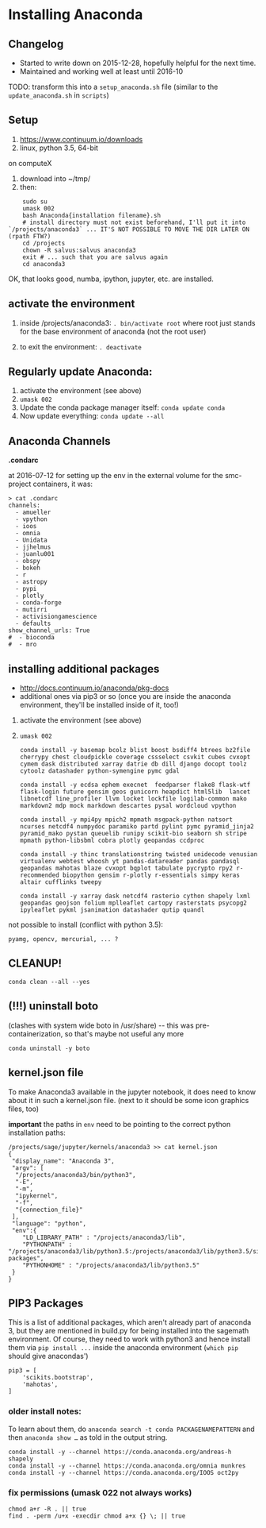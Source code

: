 # Installing Anaconda


## Changelog

* Started to write down on 2015-12-28, hopefully helpful for the next time.
* Maintained and working well at least until 2016-10

TODO: transform this into a `setup_anaconda.sh` file (similar to the `update_anaconda.sh` in `scripts`)

## Setup

1. https://www.continuum.io/downloads
1. linux, python 3.5, 64-bit

on computeX

1. download into ~/tmp/
1. then:
```
    sudo su
    umask 002
    bash Anaconda{installation filename}.sh
    # install directory must not exist beforehand, I'll put it into `/projects/anaconda3` ... IT'S NOT POSSIBLE TO MOVE THE DIR LATER ON (rpath FTW?)
    cd /projects
    chown -R salvus:salvus anaconda3
    exit # ... such that you are salvus again
    cd anaconda3
```


OK, that looks good, numba, ipython, jupyter, etc. are installed.

## activate the environment

1. inside /projects/anaconda3: `. bin/activate root`
where root just stands for the base environment of anaconda (not the root user)

1. to exit the environment: `. deactivate`

## Regularly update Anaconda:

1. activate the environment (see above)
1. `umask 002`
1. Update the conda package manager itself: `conda update conda`
1. Now update everything: `conda update --all`
## Anaconda Channels

**.condarc**

at 2016-07-12 for setting up the env in the external volume for the smc-project containers, it was:

    > cat .condarc
    channels:
      - amueller
      - vpython
      - ioos
      - omnia
      - Unidata
      - jjhelmus
      - juanlu001
      - obspy
      - bokeh
      - r
      - astropy
      - pypi
      - plotly
      - conda-forge
      - mutirri
      - activisiongamescience
      - defaults
    show_channel_urls: True
    #  - bioconda
    #  - mro

## installing additional packages

* http://docs.continuum.io/anaconda/pkg-docs
* additional ones via pip3 or so (once you are inside the anaconda environment, they'll be installed inside of it, too!)

1. activate the environment (see above)
1. `umask 002`

       conda install -y basemap bcolz blist boost bsdiff4 btrees bz2file  cherrypy chest cloudpickle coverage cssselect csvkit cubes cvxopt cymem dask distributed xarray datrie db dill django docopt toolz cytoolz datashader python-symengine pymc gdal

       conda install -y ecdsa ephem execnet  feedparser flake8 flask-wtf flask-login future gensim geos gunicorn heapdict html5lib  lancet libnetcdf line_profiler llvm locket lockfile logilab-common mako markdown2 mdp mock markdown descartes pysal wordcloud vpython

       conda install -y mpi4py mpich2 mpmath msgpack-python natsort ncurses netcdf4 numpydoc paramiko partd pylint pymc pyramid_jinja2 pyramid_mako pystan queuelib runipy scikit-bio seaborn sh stripe mpmath python-libsbml cobra plotly geopandas ccdproc

       conda install -y thinc translationstring twisted unidecode venusian virtualenv webtest whoosh yt pandas-datareader pandas pandasql geopandas mahotas blaze cvxopt bqplot tabulate pycrypto rpy2 r-recommended biopython gensim r-plotly r-essentials simpy keras altair cufflinks tweepy

       conda install -y xarray dask netcdf4 rasterio cython shapely lxml geopandas geojson folium mplleaflet cartopy rasterstats psycopg2 ipyleaflet pykml jsanimation datashader qutip quandl

not possible to install (conflict with python 3.5):

    pyamg, opencv, mercurial, ... ?

## CLEANUP!

    conda clean --all --yes

## **(!!!)** uninstall boto

(clashes with system wide boto in /usr/share) -- this was pre-containerization, so that's maybe not useful any more

    conda uninstall -y boto

## kernel.json file

To make Anaconda3 available in the jupyter notebook, it does need to know about it in such a kernel.json file. (next to it should be some icon graphics files, too)

**important** the paths in `env` need to be pointing to the correct python installation paths:


    /projects/sage/jupyter/kernels/anaconda3 >> cat kernel.json
    {
     "display_name": "Anaconda 3",
     "argv": [
      "/projects/anaconda3/bin/python3",
      "-E",
      "-m",
      "ipykernel",
      "-f",
      "{connection_file}"
     ],
     "language": "python",
     "env":{
        "LD_LIBRARY_PATH" : "/projects/anaconda3/lib",
        "PYTHONPATH" : "/projects/anaconda3/lib/python3.5:/projects/anaconda3/lib/python3.5/site-packages",
        "PYTHONHOME" : "/projects/anaconda3/lib/python3.5"
     }
    }

## PIP3 Packages

This is a list of additional packages, which aren't already part of anaconda 3, but they are mentioned in build.py for being installed into the sagemath environment. Of course, they need to work with python3 and hence install them via `pip install ...` inside the anaconda environment (`which pip` should give anacondas')

```
pip3 = [
    'scikits.bootstrap',
    'mahotas',
]
```

### older install notes:

To learn about them, do `anaconda search -t conda PACKAGENAMEPATTERN` and then `anaconda show …` as told in the output string.

    conda install -y --channel https://conda.anaconda.org/andreas-h shapely
    conda install -y --channel https://conda.anaconda.org/omnia munkres
    conda install -y --channel https://conda.anaconda.org/IOOS oct2py


### fix permissions (umask 022 not always works)

    chmod a+r -R . || true
    find . -perm /u+x -execdir chmod a+x {} \; || true